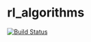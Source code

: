 # rl_algorithms

[//]: # (Image References)

[img_travis_ci_rl_algorithms]: https://travis-ci.com/wpumacay/rl_algorithms
[img_travis_ci_build_status]: https://travis-ci.com/wpumacay/rl_algorithms.svg?token=4zpKjru74AJXE5qyqjdZ&branch=master


[![Build Status][img_travis_ci_rl_algorithms]][img_travis_ci_build_status]